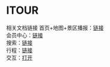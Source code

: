 # ITOUR
相关文档链接
首页+地图+景区播报：</strong><a href="https://leoye1900.github.io/ITOUR/首页+地图+景区播报/" rel="nofollow">链接</a><br>
会员中心：</strong><a href="https://leoye1900.github.io/ITOUR/会员中心/" rel="nofollow">链接</a><br>
搜索：</strong><a href="https://leoye1900.github.io/ITOUR/搜索/" rel="nofollow">链接</a><br>
行程：</strong><a href="https://leoye1900.github.io/ITOUR/行程/" rel="nofollow">链接</a><br>
交互：</strong><a href="https://leoye1900.github.io/ITOUR/交互逻辑_音频播报.jpg" rel="nofollow">打开</a><br>
